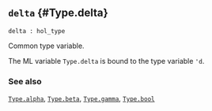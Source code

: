 ## `delta` {#Type.delta}


```
delta : hol_type
```



Common type variable.


The ML variable `Type.delta` is bound to the type variable `'d`.

### See also

[`Type.alpha`](#Type.alpha), [`Type.beta`](#Type.beta), [`Type.gamma`](#Type.gamma), [`Type.bool`](#Type.bool)

